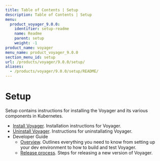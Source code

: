 ```yaml
---
title: Table of Contents | Setup
description: Table of Contents | Setup
menu:
  product_voyager_9.0.0:
    identifier: setup-readme
    name: Readme
    parent: setup
    weight: -1
product_name: voyager
menu_name: product_voyager_9.0.0
section_menu_id: setup
url: /products/voyager/9.0.0/setup/
aliases:
  - /products/voyager/9.0.0/setup/README/
---
```

# Setup

Setup contains instructions for installing the Voyager and its various components in Kubernetes.

- [Install Voyager](/docs/setup/install.md). Installation instructions for Voyager.
- [Uninstall Voyager](/docs/setup/uninstall.md). Instructions for uninstallating Voyager.
- Developer Guide
  - [Overview](/docs/setup/developer-guide/overview.md). Outlines everything you need to know from setting up your dev environment to how to build and test Voyager.
  - [Release process](/docs/setup/developer-guide/release.md). Steps for releasing a new version of Voyager.
